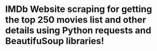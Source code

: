 # IMDb Website scraping for getting the top 250 movies list and other details using Python requests and BeautifuSoup libraries!
